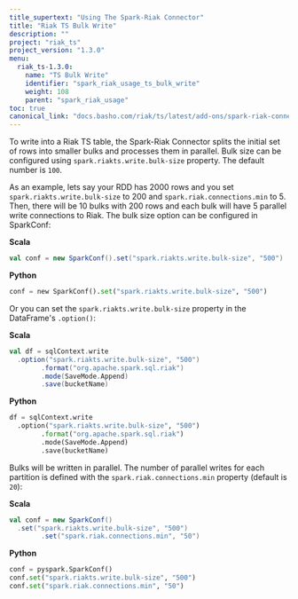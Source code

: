 ```yaml
---
title_supertext: "Using The Spark-Riak Connector"
title: "Riak TS Bulk Write"
description: ""
project: "riak_ts"
project_version: "1.3.0"
menu:
  riak_ts-1.3.0:
    name: "TS Bulk Write"
    identifier: "spark_riak_usage_ts_bulk_write"
    weight: 108
    parent: "spark_riak_usage"
toc: true
canonical_link: "docs.basho.com/riak/ts/latest/add-ons/spark-riak-connector/usage/ts-bulk-write"
---
```


To write into a Riak TS table, the Spark-Riak Connector splits the initial set of rows into smaller bulks and processes them in parallel. Bulk size can be configured using `spark.riakts.write.bulk-size` property. The default number is `100`.

As an example, lets say your RDD has 2000 rows and you set `spark.riakts.write.bulk-size` to 200 and `spark.riak.connections.min` to 5. Then, there will be 10 bulks with 200 rows and each bulk will have 5 parallel write connections to Riak. The bulk size option can be configured in SparkConf:

**Scala**
```scala
val conf = new SparkConf().set("spark.riakts.write.bulk-size", "500")
```
**Python**
```python
conf = new SparkConf().set("spark.riakts.write.bulk-size", "500")
```

Or you can set the `spark.riakts.write.bulk-size` property in the DataFrame's `.option()`:

**Scala**
```scala
val df = sqlContext.write
  .option("spark.riakts.write.bulk-size", "500")
        .format("org.apache.spark.sql.riak")
        .mode(SaveMode.Append)
        .save(bucketName)
```
**Python**
```python
df = sqlContext.write
  .option("spark.riakts.write.bulk-size", "500")
        .format("org.apache.spark.sql.riak")
        .mode(SaveMode.Append)
        .save(bucketName)
```

Bulks will be written in parallel. The number of parallel writes for each partition is defined with the `spark.riak.connections.min` property (default is `20`):

**Scala**
```scala
val conf = new SparkConf()
  .set("spark.riakts.write.bulk-size", "500")
        .set("spark.riak.connections.min", "50")
```
**Python**
```python
conf = pyspark.SparkConf()
conf.set("spark.riakts.write.bulk-size", "500")
conf.set("spark.riak.connections.min", "50")
```
